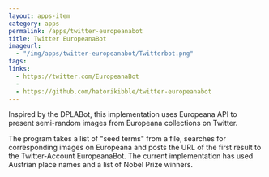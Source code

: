 ```yaml
---
layout: apps-item
category: apps
permalink: /apps/twitter-europeanabot
title: Twitter EuropeanaBot
imageurl:
  - "/img/apps/twitter-europeanabot/Twitterbot.png"
tags:
links:
  - https://twitter.com/EuropeanaBot
  - 
  - https://github.com/hatorikibble/twitter-europeanabot
---
```


Inspired by the DPLABot, this implementation uses Europeana API to present semi-random images from Europeana collections on Twitter.

The program takes a list of "seed terms" from a file, searches for corresponding images on Europeana and posts the URL of the first result to the Twitter-Account EuropeanaBot. The current implementation has used Austrian place names and a list of Nobel Prize winners.
